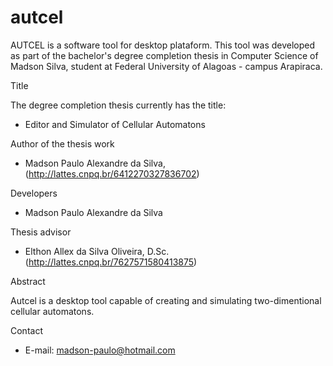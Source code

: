 # autcel
AUTCEL is a software tool for desktop plataform. This tool was developed as part of the bachelor's degree completion thesis in Computer Science of Madson Silva, student at Federal University of Alagoas - campus Arapiraca.

Title

The degree completion thesis currently has the title:

- Editor and Simulator of Cellular Automatons

Author of the thesis work

- Madson Paulo Alexandre da Silva, (http://lattes.cnpq.br/6412270327836702)

Developers

- Madson Paulo Alexandre da Silva

Thesis advisor

- Elthon Allex da Silva Oliveira, D.Sc. (http://lattes.cnpq.br/7627571580413875)

Abstract

Autcel is a desktop tool capable of creating and simulating two-dimentional cellular automatons.

Contact

- E-mail: madson-paulo@hotmail.com
